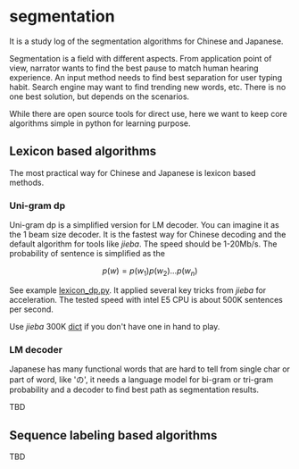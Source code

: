 # segmentation
It is a study log of the segmentation algorithms for Chinese and Japanese. 

Segmentation is a field with different aspects. From application point of view, narrator wants to find the best pause to match human hearing experience. An input method needs to find best separation for user typing habit. Search engine may want to find trending new words, etc. There is no one best solution, but depends on the scenarios. 

While there are open source tools for direct use, here we want to keep core algorithms simple in python for learning purpose. 

## Lexicon based algorithms
The most practical way for Chinese and Japanese is lexicon based methods. 
### Uni-gram dp
Uni-gram dp is a simplified version for LM decoder. You can imagine it as the 1 beam size decoder. It is the fastest way for Chinese decoding and the default algorithm for tools like *jieba*. The speed should be 1-20Mb/s. The probability of sentence is simplified as the 

$$p(w)=p(w_{1})p(w_{2})...p(w_{n})$$

See example [lexicon_dp.py](https://github.com/jiali-ms/seg/blob/master/lexicon_dp.py). It applied several key tricks from *jieba* for acceleration. The tested speed with intel E5 CPU is about 500K sentences per second. 

Use *jieba* 300K  [dict](https://github.com/fxsjy/jieba/blob/master/jieba/dict.txt) if you don't have one in hand to play.

### LM decoder
Japanese has many functional words that are hard to tell from single char or part of word, like 'の', it needs a language model for bi-gram or tri-gram probability and a decoder to find best path as segmentation results. 

TBD

## Sequence labeling based algorithms
TBD
